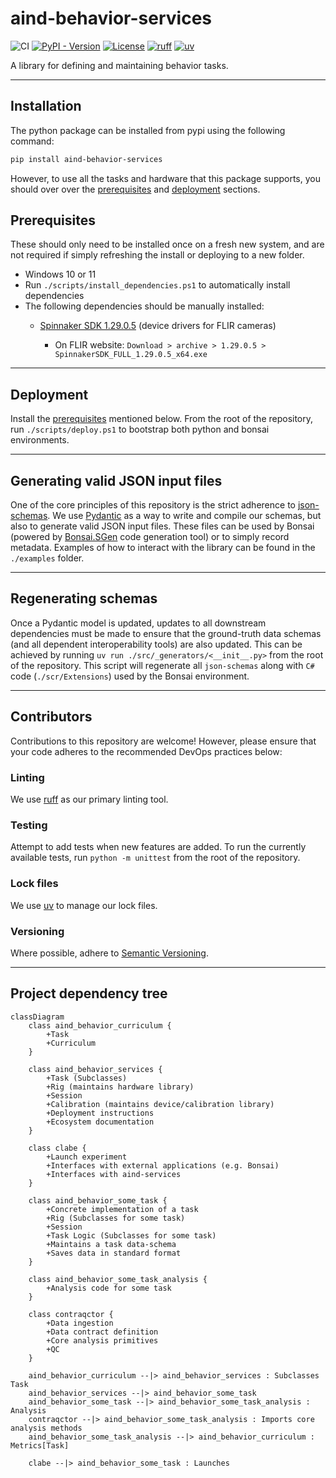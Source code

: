 # aind-behavior-services

![CI](https://github.com/AllenNeuralDynamics/Aind.Behavior.Services/actions/workflows/aind-behavior-services-cicd.yml/badge.svg)
[![PyPI - Version](https://img.shields.io/pypi/v/aind-behavior-services)](https://pypi.org/project/aind-behavior-services/)
[![License](https://img.shields.io/badge/license-MIT-brightgreen)](LICENSE)
[![ruff](https://img.shields.io/endpoint?url=https://raw.githubusercontent.com/astral-sh/ruff/main/assets/badge/v2.json)](https://github.com/astral-sh/ruff)
[![uv](https://img.shields.io/endpoint?url=https://raw.githubusercontent.com/astral-sh/uv/main/assets/badge/v0.json)](https://github.com/astral-sh/uv)

A library for defining and maintaining behavior tasks.

---

## Installation

The python package can be installed from pypi using the following command:

```bash
pip install aind-behavior-services
```

However, to use all the tasks and hardware that this package supports, you should over over the [prerequisites](#prerequisites) and [deployment](#deployment) sections.

## Prerequisites

These should only need to be installed once on a fresh new system, and are not required if simply refreshing the install or deploying to a new folder.

- Windows 10 or 11
- Run `./scripts/install_dependencies.ps1` to automatically install dependencies
- The following dependencies should be manually installed:
  - [Spinnaker SDK 1.29.0.5](https://www.flir.co.uk/support/products/spinnaker-sdk/#Downloads) (device drivers for FLIR cameras)

    - On FLIR website: `Download > archive > 1.29.0.5 > SpinnakerSDK_FULL_1.29.0.5_x64.exe`

---

## Deployment

Install the [prerequisites](#prerequisites) mentioned below.
From the root of the repository, run `./scripts/deploy.ps1` to bootstrap both python and bonsai environments.

---

## Generating valid JSON input files

One of the core principles of this repository is the strict adherence to [json-schemas](https://json-schema.org/). We use [Pydantic](https://pydantic.dev/) as a way to write and compile our schemas, but also to generate valid JSON input files. These files can be used by Bonsai (powered by [Bonsai.SGen](https://github.com/bonsai-rx/sgen) code generation tool) or to simply record metadata. Examples of how to interact with the library can be found in the `./examples` folder.

---

## Regenerating schemas

Once a Pydantic model is updated, updates to all downstream dependencies must be made to ensure that the ground-truth data schemas (and all dependent interoperability tools) are also updated. This can be achieved by running `uv run ./src/_generators/<__init__.py>` from the root of the repository.
This script will regenerate all `json-schemas` along with `C#` code (`./scr/Extensions`) used by the Bonsai environment.

---

## Contributors

Contributions to this repository are welcome! However, please ensure that your code adheres to the recommended DevOps practices below:

### Linting

We use [ruff](https://docs.astral.sh/ruff/) as our primary linting tool.

### Testing

Attempt to add tests when new features are added.
To run the currently available tests, run `python -m unittest` from the root of the repository.

### Lock files

We use [uv](https://docs.astral.sh/uv/) to manage our lock files.

### Versioning

Where possible, adhere to [Semantic Versioning](https://semver.org/).

---

## Project dependency tree


```mermaid
classDiagram
    class aind_behavior_curriculum {
        +Task
        +Curriculum
    }

    class aind_behavior_services {
        +Task (Subclasses)
        +Rig (maintains hardware library)
        +Session
        +Calibration (maintains device/calibration library)
        +Deployment instructions
        +Ecosystem documentation
    }

    class clabe {
        +Launch experiment
        +Interfaces with external applications (e.g. Bonsai)
        +Interfaces with aind-services
    }

    class aind_behavior_some_task {
        +Concrete implementation of a task
        +Rig (Subclasses for some task)
        +Session
        +Task Logic (Subclasses for some task)
        +Maintains a task data-schema
        +Saves data in standard format
    }

    class aind_behavior_some_task_analysis {
        +Analysis code for some task
    }

    class contraqctor {
        +Data ingestion
        +Data contract definition
        +Core analysis primitives
        +QC
    }

    aind_behavior_curriculum --|> aind_behavior_services : Subclasses Task
    aind_behavior_services --|> aind_behavior_some_task 
    aind_behavior_some_task --|> aind_behavior_some_task_analysis : Analysis
    contraqctor --|> aind_behavior_some_task_analysis : Imports core analysis methods
    aind_behavior_some_task_analysis --|> aind_behavior_curriculum : Metrics[Task]
    
    clabe --|> aind_behavior_some_task : Launches

```

